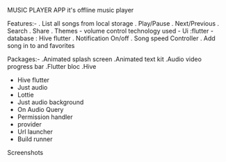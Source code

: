 MUSIC PLAYER APP
it's offline music player

Features:-
. List all songs from local storage
. Play/Pause
. Next/Previous
. Search
. Share
. Themes - volume control technology used - Ui :flutter - database : Hive flutter
. Notification On/off
. Song speed Controller
. Add song in to and favorites

Packages:-
.Animated splash screen
.Animated text kit
.Audio video progress bar
.Flutter bloc
.Hive
- Hive flutter
- Just audio
- Lottie
- Just audio background
- On Audio Query
- Permission handler
- provider
- Url launcher
- Build runner

Screenshots

